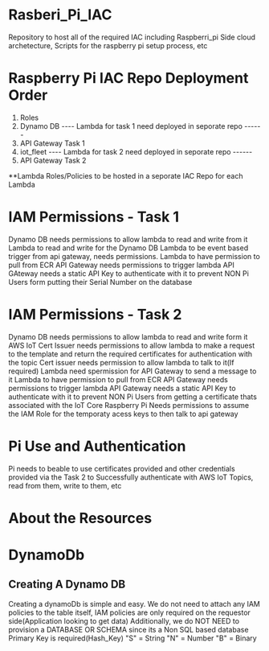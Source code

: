 # Rasberi_Pi_IAC
Repository to host all of the required IAC including Raspberri_pi Side cloud archetecture, Scripts for the raspberry pi setup process, etc

# Raspberry Pi IAC Repo Deployment Order
1. Roles 
2. Dynamo DB
---- Lambda for task 1 need deployed in seporate repo ------
3. API Gateway Task 1
4. iot_fleet
---- Lambda for task 2 need deployed in seporate repo ------
5. API Gateway Task 2


**Lambda Roles/Policies to be hosted in a seporate IAC Repo for each Lambda
# IAM Permissions - Task 1
Dynamo DB needs permissions to allow lambda to read and write from it
Lambda to read and write for the Dynamo DB
Lambda to be event based trigger from api gateway, needs permissions.
Lambda to have permission to pull from ECR
API Gateway needs permissions to trigger lambda
API GAteway needs a static API Key to authenticate with it to prevent NON Pi Users form putting their Serial Number on the database

# IAM Permissions - Task 2
Dynamo DB needs permissions to allow lambda to read and write form it
AWS IoT Cert Issuer needs permissions to allow lambda to make a request to the template and return the required certificates for authentication with the topic
Cert issuer needs permission to allow lambda to talk to it(If required)
Lambda need spermission for API Gateway to send a message to it
Lambda to have permission to pull from ECR
API Gateway needs permissions to trigger lambda
API Gateway needs a static API Key to authenticate with it to prevent NON Pi Users from getting a certificate thats associated with the IoT Core
Raspberry Pi Needs permissions to assume the IAM Role for the temporaty acess keys to then talk to api gateway

# Pi Use and Authentication
Pi needs to beable to use certificates provided and other credentials provided via the Task 2 to Successfully authenticate with AWS IoT Topics, read from them, write to them, etc



# About the Resources

# DynamoDb
## Creating A Dynamo DB
Creating a dynamoDb is simple and easy. We do not need to attach any IAM policies to the table itself, IAM policies are only required on the requestor side(Application looking to get data)
Additionally, we do NOT NEED to provision a DATABASE OR SCHEMA since its a Non SQL based database
Primary Key is required(Hash_Key)
"S" = String
"N" = Number
"B" = Binary

